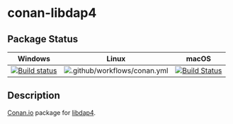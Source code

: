 # conan-libdap4

## Package Status

| Windows | Linux | macOS |
|:-------:|:-----:|:-----:|
|[![Build status](https://ci.appveyor.com/api/projects/status/xskslnxw353h0wtr/branch/testing%2F3.20.5?svg=true)](https://ci.appveyor.com/project/SpaceIm/conan-libdap4)|![.github/workflows/conan.yml](https://github.com/SpaceIm/conan-libdap4/workflows/.github/workflows/conan.yml/badge.svg?branch=testing%2F3.20.5)|[![Build Status](https://travis-ci.com/SpaceIm/conan-libdap4.svg?branch=testing%2F3.20.5)](https://travis-ci.com/SpaceIm/conan-libdap4)|

## Description

[Conan.io](https://conan.io) package for [libdap4](https://github.com/OPENDAP/libdap4).
